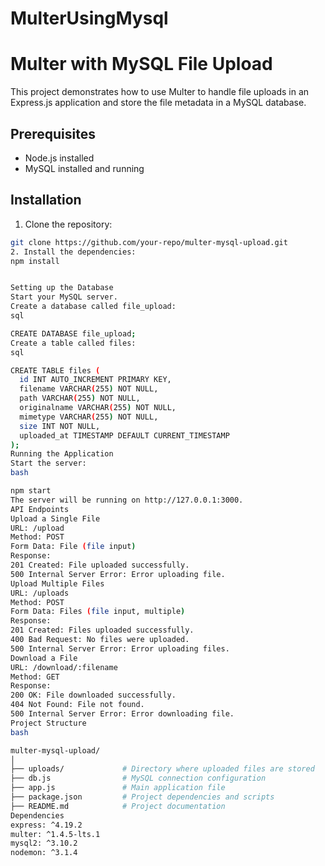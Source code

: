 # MulterUsingMysql
# Multer with MySQL File Upload

This project demonstrates how to use Multer to handle file uploads in an Express.js application and store the file metadata in a MySQL database.

## Prerequisites

- Node.js installed
- MySQL installed and running

## Installation

1. Clone the repository:

```bash
git clone https://github.com/your-repo/multer-mysql-upload.git
2. Install the dependencies:
npm install


Setting up the Database
Start your MySQL server.
Create a database called file_upload:
sql

CREATE DATABASE file_upload;
Create a table called files:
sql

CREATE TABLE files (
  id INT AUTO_INCREMENT PRIMARY KEY,
  filename VARCHAR(255) NOT NULL,
  path VARCHAR(255) NOT NULL,
  originalname VARCHAR(255) NOT NULL,
  mimetype VARCHAR(255) NOT NULL,
  size INT NOT NULL,
  uploaded_at TIMESTAMP DEFAULT CURRENT_TIMESTAMP
);
Running the Application
Start the server:
bash

npm start
The server will be running on http://127.0.0.1:3000.
API Endpoints
Upload a Single File
URL: /upload
Method: POST
Form Data: File (file input)
Response:
201 Created: File uploaded successfully.
500 Internal Server Error: Error uploading file.
Upload Multiple Files
URL: /uploads
Method: POST
Form Data: Files (file input, multiple)
Response:
201 Created: Files uploaded successfully.
400 Bad Request: No files were uploaded.
500 Internal Server Error: Error uploading files.
Download a File
URL: /download/:filename
Method: GET
Response:
200 OK: File downloaded successfully.
404 Not Found: File not found.
500 Internal Server Error: Error downloading file.
Project Structure
bash

multer-mysql-upload/
│
├── uploads/             # Directory where uploaded files are stored
├── db.js                # MySQL connection configuration
├── app.js               # Main application file
├── package.json         # Project dependencies and scripts
├── README.md            # Project documentation
Dependencies
express: ^4.19.2
multer: ^1.4.5-lts.1
mysql2: ^3.10.2
nodemon: ^3.1.4
